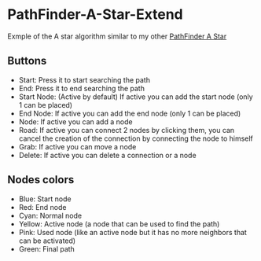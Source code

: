 # PathFinder-A-Star-Extend
Exmple of the A star algorithm similar to my other [PathFinder A Star](https://github.com/lollocenne/PathFinder-A-Star)

## Buttons
- Start: Press it to start searching the path
- End: Press it to end searching the path
- Start Node: (Active by default) If active you can add the start node (only 1 can be placed)
- End Node: If active you can add the end node (only 1 can be placed)
- Node: If active you can add a node
- Road: If active you can connect 2 nodes by clicking them, you can cancel the creation of the connection by connecting the node to himself
- Grab: If active you can move a node
- Delete: If active you can delete a connection or a node

## Nodes colors
- Blue: Start node
- Red: End node
- Cyan: Normal node
- Yellow: Active node (a node that can be used to find the path)
- Pink: Used node (like an active node but it has no more neighbors that can be activated)
- Green: Final path